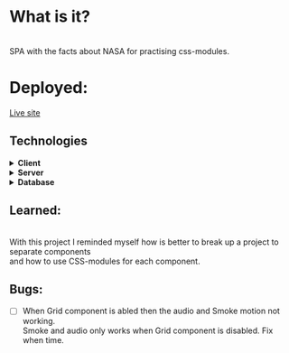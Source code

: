 # What is it?
<br>
SPA with the facts about NASA for practising css-modules.

# Deployed:

[Live site](https://julija777rocket2modules.netlify.app/)


## Technologies

<details>
  <summary><b>Client</b></summary>
  
  - HTML
  - CSS
  - JavaScript
   - React
  
  - [NPM](https://www.npmjs.com/)
  -https://animate.style/  <br> -$ npm install animate.css --save  <br> -$ npm install classnames


</details>

<details>
  <summary><b>Server</b></summary>

Not used this time. Local Data in Data folder

</details>

<details>
  <summary><b>Database</b></summary>

Not used this time. Local Data in Data folder

</details>

## Learned: 

<br>
With this project I reminded myself how is better to break up a project to separate components <br>
and how to use CSS-modules for each component.

## Bugs:

- [ ] When Grid component is abled then the audio and Smoke motion not working.<br>
       Smoke and audio only works when Grid component is disabled. Fix when time.
